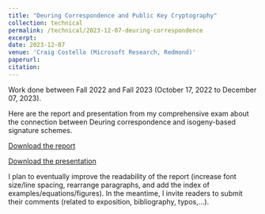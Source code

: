 ```yaml
---
title: "Deuring Correspondence and Public Key Cryptography"
collection: technical
permalink: /technical/2023-12-07-deuring-correspondence
excerpt:
date: 2023-12-07
venue: 'Craig Costello (Microsoft Research, Redmond)'
paperurl: 
citation: 
---
```

Work done between Fall 2022 and Fall 2023 (October 17, 2022 to December 07, 2023).

Here are the report and presentation from my comprehensive exam about the connection between Deuring correspondence and isogeny-based signature schemes. 

[Download the report](http://gkorpal.github.io/files/gaurish_comp_written.pdf)

[Download the presentation](http://gkorpal.github.io/files/gaurish_comp_oral.pdf)

I plan to eventually improve the readability of the report (increase font size/line spacing, rearrange paragraphs, and add the index of examples/equations/figures). In the meantime, I invite readers to submit their comments (related to exposition, bibliography, typos,...).
